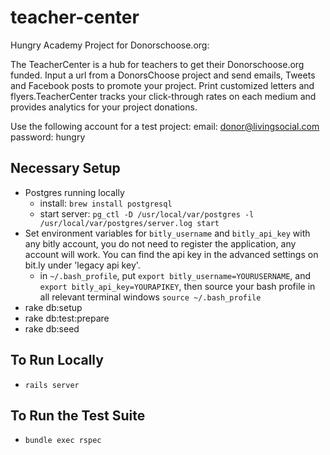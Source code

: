 teacher-center
==============

Hungry Academy Project for Donorschoose.org:

The TeacherCenter is a hub for teachers to get their Donorschoose.org funded.  Input a url from a DonorsChoose project and send emails, Tweets and Facebook posts to promote your project.  Print customized letters and flyers.TeacherCenter tracks your click-through rates on each medium and provides analytics for your project donations.

Use the following account for a test project:
email: donor@livingsocial.com
password: hungry


## Necessary Setup
  - Postgres running locally
    - install: `brew install postgresql`
    - start server: `pg_ctl -D /usr/local/var/postgres -l /usr/local/var/postgres/server.log start`
  - Set environment variables for `bitly_username` and `bitly_api_key` with any bitly account, you do not need to register the application, any account will work. You can find the api key in the advanced settings on bit.ly under 'legacy api key'.
    - in `~/.bash_profile`, put `export bitly_username=YOURUSERNAME`, and `export bitly_api_key=YOURAPIKEY`, then source your bash profile in all relevant terminal windows `source ~/.bash_profile`
  - rake db:setup
  - rake db:test:prepare
  - rake db:seed

## To Run Locally
  - `rails server`

## To Run the Test Suite
  - `bundle exec rspec`
